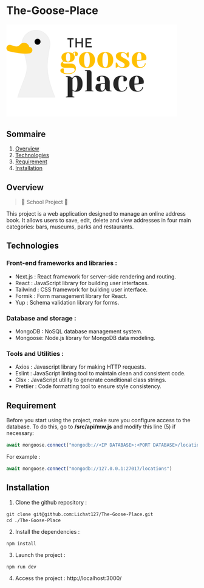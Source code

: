 # The-Goose-Place
<img width="450" src="https://raw.githubusercontent.com/Lichat127/The-Goose-Place/main/public/logo.png">

## Sommaire
1. [Overview](#overview)
2. [Technologies](#technologies)
3. [Requirement](#requirement)
4. [Installation](#installation)

## Overview
>🚨 School Project 🚨

This project is a web application designed to manage an online address book. It allows users to save, edit, delete and view addresses in four main categories: bars, museums, parks and restaurants.

## Technologies

### Front-end frameworks and libraries :
- Next.js : React framework for server-side rendering and routing.
- React : JavaScript library for building user interfaces.
- Tailwind : CSS framework for building user interface.
- Formik : Form management library for React.
- Yup : Schema validation library for forms.

### Database and storage :
- MongoDB : NoSQL database management system.
- Mongoose: Node.js library for MongoDB data modeling.

### Tools and Utilities :
- Axios : Javascript library for making HTTP requests.
- Eslint : JavaScript linting tool to maintain clean and consistent code.
- Clsx : JavaScript utility to generate conditional class strings.
- Prettier : Code formatting tool to ensure style consistency.

## Requirement
Before you start using the project, make sure you configure access to the database.
To do this, go to **/src/api/mw.js** and modify this line (5) if necessary: 
```js
await mongoose.connect("mongodb://<IP DATABASE>:<PORT DATABASE>/locations")
```
For example : 
```js
await mongoose.connect("mongodb://127.0.0.1:27017/locations")
```

## Installation
1. Clone the github repository :
```
git clone git@github.com:Lichat127/The-Goose-Place.git
cd ./The-Goose-Place
```
2. Install the dependencies :
```
npm install
```
3. Launch the project :
```
npm run dev
```
4. Access the project : http://localhost:3000/
